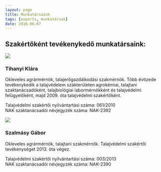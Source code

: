 ```yaml
---
layout: page
title: Munkatársaink
tags: [experts, munkatársak]
date: 2016-06-07
---
```


## Szakértőként tevékenykedő munkatársaink:

<div class="clearfix">

<img class="uszokep" src="{{ site.url }}/assets/img/tihanyi_klara_120.png">

<h3>Tihanyi Klára</h3>

<p style="text-align:left">Okleveles agrármérnök, talajerőgazdálkodási szakmérnök. Több évtizede tevékenykedik a talajvédelem szakterületen agrokémiai, talajtani szaktanácsadóként, talajbiológiai labormérnökként és talajvédelmi felügyelőként, majd 2009. óta talajvédelmi szakértőként.</p>

<p>
Talajvédelmi szakértői nyilvántartási száma: 061/2010
<br />
NAK szaktanácsadói névjegyzék száma: NAK-2392
</p>

</div>

<div class="clearfix">

<img class="uszokep" src="{{ site.url }}/assets/img/szalmasy_gabor_120.png">

<h3>Szalmásy Gábor</h3>

<p style="text-align:left">Okleveles agrármérnök, talajtani szakmérnök. Talajvédelmi szakértői tevékenységet 2013. óta végez.</p>

<p>
Talajvédelmi szakértői nyilvántartási száma: 003/2013
<br />
NAK szaktanácsadói névjegyzék száma: NAK-2390
</p>

</div>
